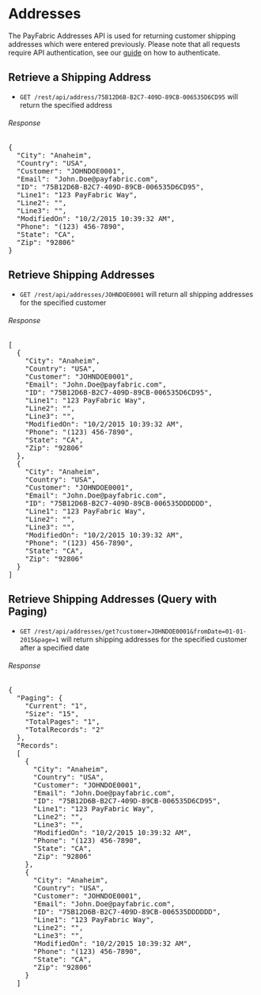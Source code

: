 Addresses
=========

The PayFabric Addresses API is used for returning customer shipping addresses which were entered previously.  Please note that all requests require API authentication, see our [guide](Authentication.md) on how to authenticate.

Retrieve a Shipping Address
---------------------------

* `GET /rest/api/address/75B12D6B-B2C7-409D-89CB-006535D6CD95` will return the specified address

###### Response
<pre>
{
  "City": "Anaheim",
  "Country": "USA",
  "Customer": "JOHNDOE0001",
  "Email": "John.Doe@payfabric.com",
  "ID": "75B12D6B-B2C7-409D-89CB-006535D6CD95",
  "Line1": "123 PayFabric Way",
  "Line2": "",
  "Line3": "",
  "ModifiedOn": "10/2/2015 10:39:32 AM",
  "Phone": "(123) 456-7890",
  "State": "CA",
  "Zip": "92806"
}
</pre>

Retrieve Shipping Addresses
---------------------------

* `GET /rest/api/addresses/JOHNDOE0001` will return all shipping addresses for the specified customer
 
###### Response
<pre>
[
  {
    "City": "Anaheim",
    "Country": "USA",
    "Customer": "JOHNDOE0001",
    "Email": "John.Doe@payfabric.com",
    "ID": "75B12D6B-B2C7-409D-89CB-006535D6CD95",
    "Line1": "123 PayFabric Way",
    "Line2": "",
    "Line3": "",
    "ModifiedOn": "10/2/2015 10:39:32 AM",
    "Phone": "(123) 456-7890",
    "State": "CA",
    "Zip": "92806"
  },
  {
    "City": "Anaheim",
    "Country": "USA",
    "Customer": "JOHNDOE0001",
    "Email": "John.Doe@payfabric.com",
    "ID": "75B12D6B-B2C7-409D-89CB-006535DDDDDD",
    "Line1": "123 PayFabric Way",
    "Line2": "",
    "Line3": "",
    "ModifiedOn": "10/2/2015 10:39:32 AM",
    "Phone": "(123) 456-7890",
    "State": "CA",
    "Zip": "92806"
  }
]
</pre>

Retrieve Shipping Addresses (Query with Paging)
-----------------------------------------------

* `GET /rest/api/addresses/get?customer=JOHNDOE0001&fromDate=01-01-2015&page=1` will return shipping addresses for the specified customer after a specified date

###### Response
<pre>
{
  "Paging": {
    "Current": "1",
    "Size": "15",
    "TotalPages": "1",
    "TotalRecords": "2"
  },
  "Records": 
  [
    {
      "City": "Anaheim",
      "Country": "USA",
      "Customer": "JOHNDOE0001",
      "Email": "John.Doe@payfabric.com",
      "ID": "75B12D6B-B2C7-409D-89CB-006535D6CD95",
      "Line1": "123 PayFabric Way",
      "Line2": "",
      "Line3": "",
      "ModifiedOn": "10/2/2015 10:39:32 AM",
      "Phone": "(123) 456-7890",
      "State": "CA",
      "Zip": "92806"
    },
    {
      "City": "Anaheim",
      "Country": "USA",
      "Customer": "JOHNDOE0001",
      "Email": "John.Doe@payfabric.com",
      "ID": "75B12D6B-B2C7-409D-89CB-006535DDDDDD",
      "Line1": "123 PayFabric Way",
      "Line2": "",
      "Line3": "",
      "ModifiedOn": "10/2/2015 10:39:32 AM",
      "Phone": "(123) 456-7890",
      "State": "CA",
      "Zip": "92806"
    }
  ]
</pre>
